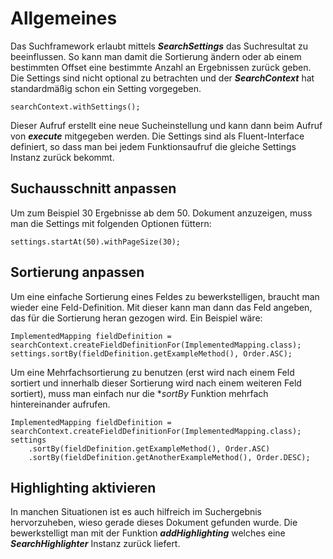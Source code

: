 Allgemeines
===========
Das Suchframework erlaubt mittels ***SearchSettings*** das Suchresultat zu beeinflussen. So kann man damit die Sortierung
ändern oder ab einem bestimmten Offset eine bestimmte Anzahl an Ergebnissen zurück geben. Die Settings sind nicht
optional zu betrachten und der ***SearchContext*** hat standardmäßig schon ein Setting vorgegeben.

    searchContext.withSettings();

Dieser Aufruf erstellt eine neue Sucheinstellung und kann dann beim Aufruf von ***execute*** mitgegeben werden. Die Settings
sind als Fluent-Interface definiert, so dass man bei jedem Funktionsaufruf die gleiche Settings Instanz zurück bekommt.

Suchausschnitt anpassen
-----------------------
Um zum Beispiel 30 Ergebnisse ab dem 50. Dokument anzuzeigen, muss man die Settings mit folgenden Optionen füttern:

    settings.startAt(50).withPageSize(30);

Sortierung anpassen
-------------------
Um eine einfache Sortierung eines Feldes zu bewerkstelligen, braucht man wieder eine Feld-Definition. Mit dieser kann man
dann das Feld angeben, das für die Sortierung heran gezogen wird. Ein Beispiel wäre:

    ImplementedMapping fieldDefinition = searchContext.createFieldDefinitionFor(ImplementedMapping.class);
    settings.sortBy(fieldDefinition.getExampleMethod(), Order.ASC);

Um eine Mehrfachsortierung zu benutzen (erst wird nach einem Feld sortiert und innerhalb dieser Sortierung wird nach einem
weiteren Feld sortiert), muss man einfach nur die **sortBy* Funktion mehrfach hintereinander aufrufen.

    ImplementedMapping fieldDefinition = searchContext.createFieldDefinitionFor(ImplementedMapping.class);
    settings
        .sortBy(fieldDefinition.getExampleMethod(), Order.ASC)
        .sortBy(fieldDefinition.getAnotherExampleMethod(), Order.DESC);

Highlighting aktivieren
-----------------------
In manchen Situationen ist es auch hilfreich im Suchergebnis hervorzuheben, wieso gerade dieses Dokument gefunden wurde.
Die bewerkstelligt man mit der Funktion ***addHighlighting*** welches eine ***SearchHighlighter*** Instanz zurück liefert.